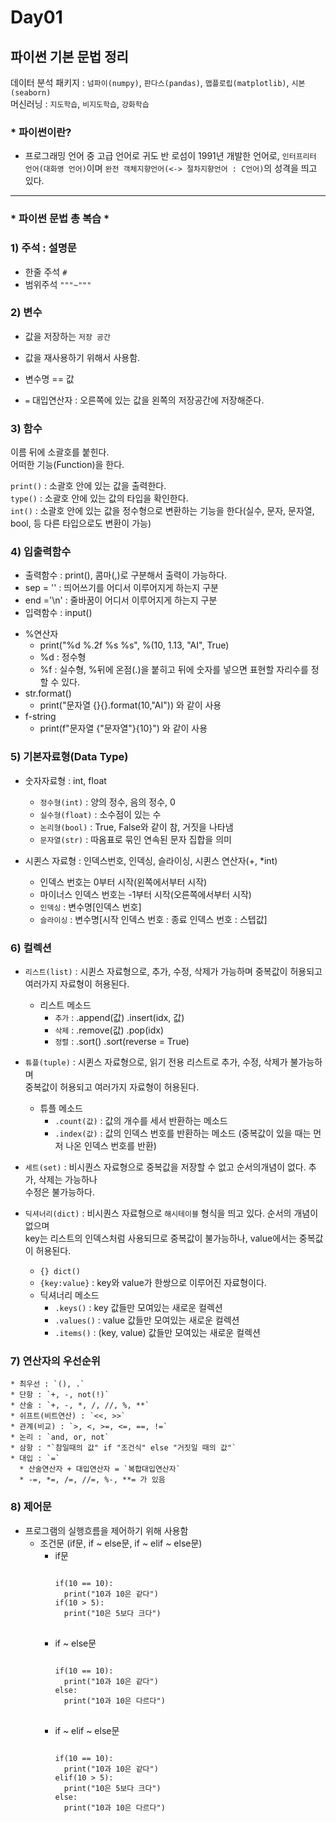 # Day01  

## 파이썬 기본 문법 정리  
데이터 분석 패키지 : `넘파이(numpy)`, `판다스(pandas)`, `맵플로립(matplotlib)`, `시본(seaborn)`  
머신러닝 : `지도학습`, `비지도학습`, `강화학습`  

### * 파이썬이란?  
- 프로그래밍 언어 중 고급 언어로 귀도 반 로섬이 1991년 개발한 언어로, `인터프리터 언어(대화영 언어)`이며 `완전 객체지향언어(<-> 절차지향언어 : C언어)`의 성격을 띄고 있다.  

-------------------------------------------------------------------

### * 파이썬 문법 총 복습 *  
  ### 1) 주석 : 설명문  
  - 한줄 주석 `#`  
  - 범위주석 `"""~"""`  
  
  
  
  ### 2) 변수  
  * 값을 저장하는 `저장 공간`  
  * 값을 재사용하기 위해서 사용함.  

  * 변수명 == 값  
  * `=` 대입연산자 : 오른쪽에 있는 값을 왼쪽의 저장공간에 저장해준다.  
  
  
  
  ### 3) 함수  
  이름 뒤에 소괄호를 붙힌다.  
  어떠한 기능(Function)을 한다.  

  `print()`  : 소괄호 안에 있는 값을 출력한다.  
  `type()`   : 소괄호 안에 있는 값의 타입을 확인한다.  
  `int()`    : 소괄호 안에 있는 값을 정수형으로 변환하는 기능을 한다(실수, 문자, 문자열, bool, 
  등 다른 타입으로도 변환이 가능)  
  
  
  
  ### 4) 입출력함수  
  * 출력함수 : print(), 콤마(,)로 구분해서 출력이 가능하다.  
  * sep =  '' : 띄어쓰기를 어디서 이루어지게 하는지 구분  
  * end ='\n' : 줄바꿈이 어디서 이루어지게 하는지 구분  
  * 입력함수 : input()  
  - %연산자  
    - print("%d %.2f %s %s", %(10, 1.13, "AI", True)  
    - %d : 정수형  
    - %f : 실수형, %뒤에 온점(.)을 붙히고 뒤에 숫자를 넣으면 표현할 자리수를 정할 수 있다.  
  - str.format()  
    - print("문자열 {}{}.format(10,"AI")) 와 같이 사용  
  - f-string  
    - print(f"문자열 {"문자열"}{10}") 와 같이 사용  
  
  
  
  ### 5) 기본자료형(Data Type)  
  - 숫자자료형 : int, float  
    - `정수형(int)` : 양의 정수, 음의 정수, 0  
    - `실수형(float)` : 소수점이 있는 수  
    - `논리형(bool)` : True, False와 같이 참, 거짓을 나타냄  
    - `문자열(str)` : 따옴표로 묶인 연속된 문자 집합을 의미  


  - 시퀸스 자료형 : 인덱스번호, 인덱싱, 슬라이싱, 시퀸스 연산자(+, *int)  
    - 인덱스 번호는 0부터 시작(왼쪽에서부터 시작)  
    - 마이너스 인덱스 번호는 -1부터 시작(오른쪽에서부터 시작)  
    - `인덱싱` : 변수명[인덱스 번호]  
    - `슬라이싱` : 변수명[시작 인덱스 번호 : 종료 인덱스 번호 : 스텝값]  
  
  
  
  ### 6) 컬렉션  
  * `리스트(list)` : 시퀸스 자료형으로, 추가, 수정, 삭제가 가능하며 중복값이 허용되고 
  여러가지 자료형이 허용된다.   
    * 리스트 메소드  
      * `추가` : .append(값)  .insert(idx, 값)  
      * `삭제` : .remove(값)  .pop(idx)  
      * `정렬` : .sort()      .sort(reverse = True)  
        
  * `튜플(tuple)` : 시퀸스 자료형으로, 읽기 전용 리스트로 추가, 수정, 삭제가 불가능하며  
  중복값이 허용되고 여러가지 자료형이 허용된다.  
    * 튜플 메소드  
      * `.count(값)` : 값의 개수를 세서 반환하는 메소드  
      * `.index(값)` : 값의 인덱스 번호를 반환하는 메소드 (중복값이 있을 때는 먼저 나온 인덱스 번호를 반환)  

  * `세트(set)` : 비시퀀스 자료형으로 중복값을 저장할 수 없고 순서의개념이 없다. 추가, 삭제는 가능하나  
  수정은 불가능하다.  

  * `딕셔너리(dict)` : 비시퀀스 자료형으로 `해시테이블` 형식을 띄고 있다. 순서의 개념이 없으며  
  key는 리스트의 인덱스처럼 사용되므로 중복값이 불가능하나, value에서는 중복값이 허용된다.  
    * `{} dict()`  
    * `{key:value}` : key와 value가 한쌍으로 이루어진 자료형이다.  
    * 딕셔너리 메소드  
      * `.keys()` : key 값들만 모여있는 새로운 컬렉션
      * `.values()` : value 값들만 모여있는 새로운 컬렉션  
      * `.items()` : (key, value) 값들만 모여있는 새로운 컬렉션  

  ### 7) 연산자의 우선순위  
    * 최우선 : `(), .`  
    * 단항 : `+, -, not(!)`  
    * 산술 : `+, -, *, /, //, %, **`  
    * 쉬프트(비트연산) : `<<, >>`  
    * 관계(비교) : `>, <, >=, <=, ==, !=`  
    * 논리 : `and, or, not`
    * 삼항 : "`참일때의 값" if "조건식" else "거짓일 때의 값"`  
    * 대입 : `=`  
      * 산술연산자 + 대입연산자 = `복합대입연산자`  
      * -=, *=, /=, //=, %-, **= 가 있음  
  ### 8) 제어문  
  * 프로그램의 실행흐름을 제어하기 위해 사용함  
    * 조건문 (if문, if ~ else문, if ~ elif ~ else문)  
      * if문  
        <pre>
        <code>
        if(10 == 10):  
          print("10과 10은 같다")  
        if(10 > 5):  
          print("10은 5보다 크다")  
        </code>
        </pre>
      * if ~ else문
        <pre>
        <code>
        if(10 == 10):  
          print("10과 10은 같다")  
        else:  
          print("10과 10은 다르다")  
        </code>
        </pre>
      * if ~ elif ~ else문  
        <pre>
        <code>
        if(10 == 10):  
          print("10과 10은 같다")  
        elif(10 > 5):  
          print("10은 5보다 크다")  
        else:  
          print("10과 10은 다르다")  
        </code>
        </pre>
    


















